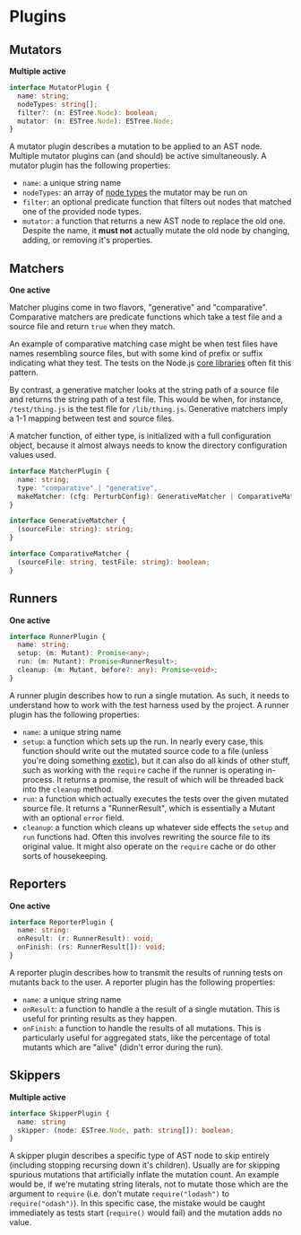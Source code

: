 # Plugins

## Mutators
**Multiple active**
```typescript
interface MutatorPlugin {
  name: string;
  nodeTypes: string[];
  filter?: (n: ESTree.Node): boolean;
  mutator: (n: ESTree.Node): ESTree.Node;
}
```

A mutator plugin describes a mutation to be applied to an AST node. Multiple mutator plugins can (and should) be active simultaneously. A mutator plugin has the following properties:

- `name`: a unique string name
- `nodeTypes`: an array of [node types]() the mutator may be run on
- `filter`: an optional predicate function that filters out nodes that matched one of the provided node types.
- `mutator`: a function that returns a new AST node to replace the old one. Despite the name, it **must not** actually mutate the old node by changing, adding, or removing it's properties. 

## Matchers
**One active**

Matcher plugins come in two flavors, "generative" and "comparative". Comparative matchers are predicate functions which take a test file and a source file and return `true` when they match. 

An example of comparative matching case might be when test files have names resembling source files, but with some kind of prefix or suffix indicating what they test. The tests on the Node.js [core libraries](https://github.com/nodejs/node/tree/master/test/parallel) often fit this pattern.

By contrast, a generative matcher looks at the string path of a source file and returns the string path of a test file. This would be when, for instance, `/test/thing.js` is the test file for `/lib/thing.js`. Generative matchers imply a 1-1 mapping between test and source files.

A matcher function, of either type, is initialized with a full configuration object, because it almost always needs to know the directory configuration values used.

```typescript
interface MatcherPlugin {
  name: string;
  type: "comparative" | "generative",
  makeMatcher: (cfg: PerturbConfig): GenerativeMatcher | ComparativeMatcher;
}

interface GenerativeMatcher {
  (sourceFile: string): string;
}

interface ComparativeMatcher {
  (sourceFile: string, testFile: string): boolean;
}

```

## Runners
**One active**
```typescript
interface RunnerPlugin {
  name: string;
  setup: (m: Mutant): Promise<any>;
  run: (m: Mutant): Promise<RunnerResult>;
  cleanup: (m: Mutant, before?: any): Promise<void>;
}
```

A runner plugin describes how to run a single mutation. As such, it needs to understand how to work with the test harness used by the project. A runner plugin has the following properties:

- `name`: a unique string name
- `setup`: a function which sets up the run. In nearly every case, this function should write out the mutated source code to a file (unless you're doing something [exotic](https://github.com/nickb1080/intercept-require)), but it can also do all kinds of other stuff, such as working with the `require` cache if the runner is operating in-process. It returns a promise, the result of which will be threaded back into the `cleanup` method.
- `run`: a function which actually executes the tests over the given mutated source file. It returns a "RunnerResult", which is essentially a Mutant with an optional `error` field.
- `cleanup`: a function which cleans up whatever side effects the `setup` and `run` functions had. Often this involves rewriting the source file to its original value. It might also operate on the `require` cache or do other sorts of housekeeping.

## Reporters
**One active**
```typescript
interface ReporterPlugin {
  name: string:
  onResult: (r: RunnerResult): void;
  onFinish: (rs: RunnerResult[]): void;
}
```

A reporter plugin describes how to transmit the results of running tests on mutants back to the user. A reporter plugin has the following properties:

- `name`: a unique string name
- `onResult`: a function to handle a the result of a single mutation. This is useful for printing results as they happen.
- `onFinish`: a function to handle the results of all mutations. This is particularly useful for aggregated stats, like the percentage of total mutants which are "alive" (didn't error during the run).

## Skippers
**Multiple active**
```typescript
interface SkipperPlugin {
  name: string
  skipper: (node: ESTree.Node, path: string[]): boolean;
}
```

A skipper plugin describes a specific type of AST node to skip entirely (including stopping recursing down it's children). Usually are for skipping spurious mutations that artificially inflate the mutation count. An example would be, if we're mutating string literals, not to mutate those which are the argument to `require` (i.e. don't mutate `require("lodash")` to `require("odash")`). In this specific case, the mistake would be caught immediately as tests start (`require()` would fail) and the mutation adds no value.



